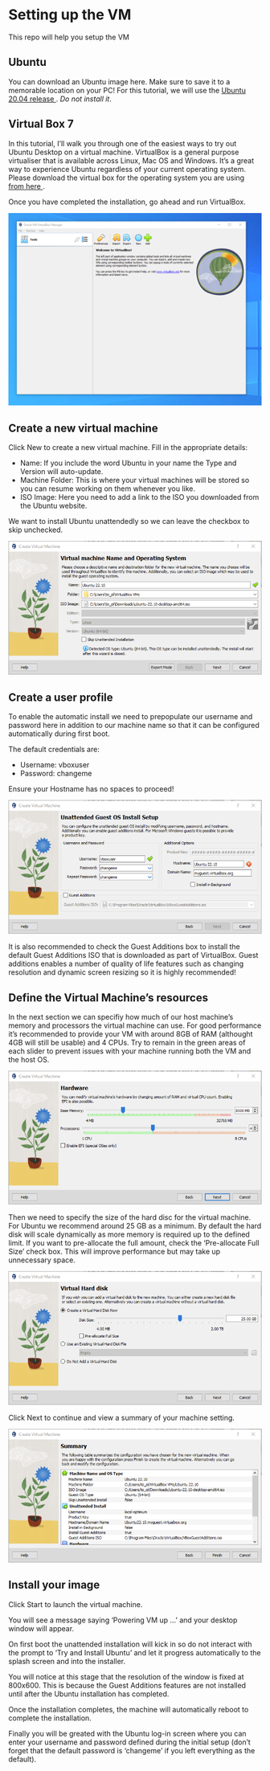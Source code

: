 # Setting up the VM
This repo will help you setup the VM

## Ubuntu

You can download an Ubuntu image here. Make sure to save it to a memorable location on your PC! For this tutorial, we will use the <a href="https://releases.ubuntu.com/focal/"> Ubuntu 20.04 release </a>. _Do not install it_.

## Virtual Box 7

In this tutorial, I’ll walk you through one of the easiest ways to try out Ubuntu Desktop on a virtual machine. VirtualBox is a general purpose virtualiser that is available across Linux, Mac OS and Windows. It’s a great way to experience Ubuntu regardless of your current operating system. Please download the virtual box for the operating system you are using <a href="https://www.virtualbox.org/wiki/Downloads"> from here </a>.

Once you have completed the installation, go ahead and run VirtualBox.

![Virtual Box 7 start page](/image1.png)

## Create a new virtual machine

Click New to create a new virtual machine. Fill in the appropriate details:

  -  Name: If you include the word Ubuntu in your name the Type and Version will auto-update.
  -  Machine Folder: This is where your virtual machines will be stored so you can resume working on them whenever you like.
  - ISO Image: Here you need to add a link to the ISO you downloaded from the Ubuntu website.

We want to install Ubuntu unattendedly so we can leave the checkbox to skip unchecked.

![Virtual Box 7 image 2](/image2.png)

## Create a user profile

To enable the automatic install we need to prepopulate our username and password here in addition to our machine name so that it can be configured automatically during first boot.

The default credentials are:

  - Username: vboxuser
  - Password: changeme

Ensure your Hostname has no spaces to proceed!

![Virtual Box 7 image 3](/image3.png)

It is also recommended to check the Guest Additions box to install the default Guest Additions ISO that is downloaded as part of VirtualBox. Guest additions enables a number of quality of life features such as changing resolution and dynamic screen resizing so it is highly recommended!

## Define the Virtual Machine’s resources

In the next section we can specifiy how much of our host machine’s memory and processors the virtual machine can use. For good performance it’s recommended to provide your VM with around 8GB of RAM (althought 4GB will still be usable) and 4 CPUs. Try to remain in the green areas of each slider to prevent issues with your machine running both the VM and the host OS.

![Virtual Box 7 image 4](/image4.png)

Then we need to specify the size of the hard disc for the virtual machine. For Ubuntu we recommend around 25 GB as a minimum. By default the hard disk will scale dynamically as more memory is required up to the defined limit. If you want to pre-allocate the full amount, check the ‘Pre-allocate Full Size’ check box. This will improve performance but may take up unnecessary space.

![Virtual Box 7 image 5](/image5.png)

Click Next to continue and view a summary of your machine setting.

![Virtual Box 7 image 6](/image6.png)

## Install your image

Click Start to launch the virtual machine.

You will see a message saying ‘Powering VM up …’ and your desktop window will appear.

On first boot the unattended installation will kick in so do not interact with the prompt to ‘Try and Install Ubuntu’ and let it progress automatically to the splash screen and into the installer.

You will notice at this stage that the resolution of the window is fixed at 800x600. This is because the Guest Additions features are not installed until after the Ubuntu installation has completed.

Once the installation completes, the machine will automatically reboot to complete the installation.

Finally you will be greated with the Ubuntu log-in screen where you can enter your username and password defined during the initial setup (don’t forget that the default password is ‘changeme’ if you left everything as the default).
